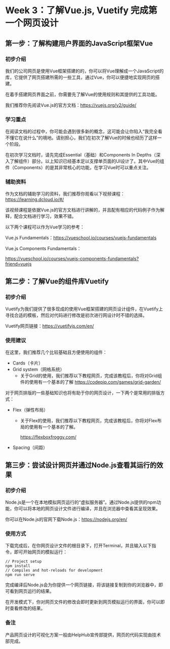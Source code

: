 # Week 3：了解Vue.js, Vuetify 完成第一个网页设计



## 第一步：了解构建用户界面的JavaScript框架Vue

### 初步介绍

我们的公司网页是使用Vue框架搭建的的，你可以将Vue理解成一个JavaScript的库，它提供了网页搭建所需的一些工具，通过Vue，你可以便捷地实现网页的搭建。

在着手搭建网页界面之前，你需要先了解Vue的使用规则和其提供的工具功能。

我们推荐你先阅读Vue.js的官方文档：https://vuejs.org/v2/guide/ 

### 学习重点

在阅读文档的过程中，你可能会遇到很多新的概念，这可能会让你陷入“我完全看不懂它在说什么”的境地。请别担心，我们在初次了解Vue的时候也经历了这样一个阶段。

在初次学习文档时，请先完成Essential（基础）和Components In Depths（深入了解组件）部分。以上知识已经基本足以支撑单页面的UI设计了。其中Vue的组件（Components）的是其非常核心的功能，在学习Vue时可以重点关注。

### 辅助资料

作为文档的辅助学习的资料，我们推荐你观看以下视频课程：https://learning.dcloud.io/#/

该视频课程是依据Vue.js的官方文档进行讲解的，并且配有相应的代码例子作为解释，配合文档进行学习，效果不错。

以下两个课程可以作为Vue学习的参考：

Vue.js Fundamentals：https://vueschool.io/courses/vuejs-fundamentals

Vue.js Components Fundamentals：

https://vueschool.io/courses/vuejs-components-fundamentals?friend=vuejs







## 第二步：了解Vue的组件库Vuetify

### 初步介绍

Vuetify为我们提供了很多现成的使用Vue框架搭建的网页设计组件，在Vuetify上寻找合适的模板，然后对代码进行修改是初次进行网设计时不错的选择。

Vuetify网页链接：https://vuetifyjs.com/en/

### 使用建议

在这里，我们推荐几个比较基础且方便使用的组件：

- Cards（卡片）
- Grid system（网格系统）
  - 关于Grid的使用，我们推荐以下教程网页，完成该教程后，你将对Grid组件的使用有一个基本的了解
    https://codepip.com/games/grid-garden/

对于网页排版的一些基础知识也将有助于你的网页设计，一下两个是常用的排版方式：

- Flex（弹性布局）

  - 关于Flex的使用，我们推荐以下教程网页，完成该教程后，你将对Flex布局的使用有一个基本的了解。

    https://flexboxfroggy.com/

- Spacing（间距）





## 第三步：尝试设计网页并通过Node.js查看其运行的效果

### 初步介绍

Node.js是一个在本地模拟网页运行的“虚拟服务器”。通过Node.js提供的npm功能，你可以将本地的网页设计文件进行编译，并且在浏览器中查看其呈现效果。

你可以在Node.js的官网下载Node.js：https://nodejs.org/en/

### 使用方式

下载完成后，在你网页设计文件的根目录下，打开Terminal，并且输入以下指令，即可开始网页的模拟运行：

```shell
// Project setup
npm install
// Compiles and hot-reloads for development
npm run serve
```

完成编译后Node.js会为你提供一个网页链接，将该链接复制到你的浏览器中，即可看到网页运行的结果。

在开发模式下，你对网页文件的修改会即时更新到网页模拟运行的界面，你可以即时查看修改的结果。

### 备注

产品网页设计的可视化方案一般由HelpHub宣传部提供，网页的代码实现由技术部完成。
